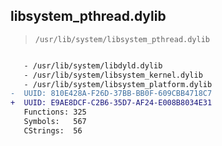 ## libsystem_pthread.dylib

> `/usr/lib/system/libsystem_pthread.dylib`

```diff

   - /usr/lib/system/libdyld.dylib
   - /usr/lib/system/libsystem_kernel.dylib
   - /usr/lib/system/libsystem_platform.dylib
-  UUID: 810E428A-F26D-37BB-BB0F-609CBB4718C7
+  UUID: E9AE8DCF-C2B6-35D7-AF24-E008B8034E31
   Functions: 325
   Symbols:   567
   CStrings:  56

```

